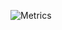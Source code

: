 ![Metrics](https://metrics.lecoq.io/Coordinate-Cat?template=classic&stars=1&pagespeed=1&isocalendar=1&activity=1&languages=1&activity.limit=5&activity.days=14&activity.filter=all&isocalendar.duration=undefined&languages.colors=github&languages.threshold=0%25&pagespeed.url=.user.website&pagespeed.detailed=undefined&pagespeed.screenshot=undefined&stars.limit=4&config.timezone=Asia%2FTokyo&config.animated=true)
<!--
<a href="https://github.com/kittinan/spotify-github-profile" target="blank">
  <img align="right"
    src="https://spotify-github-profile.vercel.app/api/view?uid=22tewzj3fbagkyozmhfeihg7i&cover_image=true"
    alt="spotify" />
</a>
-->
<!--
[![Hits](https://hits.seeyoufarm.com/api/count/incr/badge.svg?url=https%3A%2F%2Fgithub.com%2FCoordinate-Cat%2FCoordinate-Cat&count_bg=%23292E33&title_bg=%23787878&icon=github.svg&icon_color=%23FFFFFF&title=hits&edge_flat=true)](https://hits.seeyoufarm.com)
-->
<!--
### System & Browser
![macOS](https://img.shields.io/badge/macOS-Mojave-292e33?style=flat-square&logo=apple&logoColor=ffffff)
![VS Code](https://img.shields.io/badge/IDE-VSCode-292e33?style=flat-square&logo=Visual-studio-code&logoColor=fff)
![VS Code](https://img.shields.io/badge/Setup-Dotfiles-292e33?style=flat-square&logo=when-i-work&logoColor=fff)
![Chrome](https://img.shields.io/badge/BROWSER-Chrome-292e33?style=flat-square&logo=google-chrome&logoColor=fff)
![Safari](https://img.shields.io/badge/BROWSER-Safari-292e33?style=flat-square&logo=safari)
![Firefox](https://img.shields.io/badge/BROWSER-Firefox-292e33?style=flat-square&logo=firefox&logoColor=fff)
### Stack & Skill
![Git](https://img.shields.io/badge/_-Git-292e33?style=flat-square&logo=git&logoColor=fff)
![HTML5](https://img.shields.io/badge/_-HTML5-292e33?style=flat-square&logo=html5&logoColor=white)
![CSS3](https://img.shields.io/badge/_-CSS3-292e33?style=flat-square&logo=css3)
![Sass](https://img.shields.io/badge/_-Sass-292e33?style=flat-square&logo=sass&logoColor=white)
![Bootstrap](https://img.shields.io/badge/_-Bootstrap-292e33?style=flat-square&logo=bootstrap&logoColor=white)
![JavaScript](https://img.shields.io/badge/_-JavaScript-292e33?style=flat-square&logo=javascript&logoColor=fff)
![jQuery](https://img.shields.io/badge/_-jQuery-292e33?style=flat-square&logo=jQuery&logoColor=fff)
![TypeScript](https://img.shields.io/badge/_-TypeScript-292e33?style=flat-square&logo=typescript&logoColor=fff)
![Vue.js](https://img.shields.io/badge/_-Vue.js-292e33?style=flat-square&logo=Vue.js&logoColor=fff)
![Svelte.js](https://img.shields.io/badge/_-Svelte-292e33?style=flat-square&logo=Svelte&logoColor=fff)
![Webpack](https://img.shields.io/badge/_-Webpack-292e33?style=flat-square&logo=webpack&logoColor=white)
![Rollup](https://img.shields.io/badge/_-Rollup-292e33?style=flat-square&logo=rollup.js&logoColor=white)
![Heroku](https://img.shields.io/badge/_-Heroku-292e33?style=flat-square&logo=heroku&logoColor=fff)
![netlify](https://img.shields.io/badge/_-netlify-292e33?style=flat-square&logo=netlify&logoColor=fff)
![Vercel](https://img.shields.io/badge/_-vercel-292e33?style=flat-square&logo=vercel&logoColor=fff)
![firebase](https://img.shields.io/badge/_-firebase-292e33?style=flat-square&logo=firebase&logoColor=fff)
### Others
![Notion](https://img.shields.io/badge/_-Notion-292e33?style=flat-square&logo=notion&logoColor=fff)
![Proton](https://img.shields.io/badge/_-Proton-292e33?style=flat-square&logo=protonmail&logoColor=fff)
![Twitter](https://img.shields.io/badge/_-Twitter-292e33?style=flat-square&logo=twitter&logoColor=fff)
![Spotify](https://img.shields.io/badge/_-Spotify-292e33?style=flat-square&logo=Spotify&logoColor=fff)
This has been added 
[here](https://github.com/abhisheknaiidu/awesome-github-profile-readme).
-->
